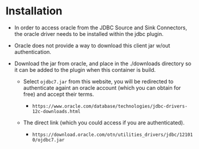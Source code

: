 
# Installation

* In order to access oracle from the JDBC Source and Sink Connectors, the oracle driver needs to be installed within the
jdbc plugin. 

* Oracle does not provide a way to download this client jar w/out authentication.

* Download the jar from oracle, and place in the ./downloads directory so it can be added to the plugin when this container is build.

  * Select `ojdbc7.jar` from this website, you will be redirected to authenticate againt an oracle account (which you can obtain for free)
and accept their terms.

    * `https://www.oracle.com/database/technologies/jdbc-drivers-12c-downloads.html`

  * The direct link (which you could access if you are authenticated).
  
    * `https://download.oracle.com/otn/utilities_drivers/jdbc/121010/ojdbc7.jar`

